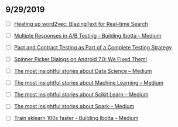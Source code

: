 

## 9/29/2019

- [ ] [Heating up word2vec: BlazingText for Real-time Search](https://medium.com/building-ibotta/heating-up-word2vec-blazingtext-for-real-time-search-c2121bd1396)

- [ ] [Multiple Responses in A/B Testing - Building Ibotta - Medium](https://medium.com/building-ibotta/multiple-responses-in-a-b-testing-1f7db3346c66)

- [ ] [Pact and Contract Testing as Part of a Complete Testing Strategy](https://medium.com/building-ibotta/understanding-pact-and-contract-testing-as-part-of-a-complete-testing-strategy-f062a52a317c)

- [ ] [Spinner Picker Dialogs on Android 7.0: We Fixed Them!](https://medium.com/building-ibotta/spinner-picker-dialogs-on-android-7-0-we-fixed-them-4dcda0f6102b)

- [ ] [The most insightful stories about Data Science – Medium](https://medium.com/tag/data-science)

- [ ] [The most insightful stories about Machine Learning – Medium](https://medium.com/tag/machine-learning)

- [ ] [The most insightful stories about Scikit Learn – Medium](https://medium.com/tag/scikit-learn)

- [ ] [The most insightful stories about Spark – Medium](https://medium.com/tag/spark)

- [ ] [Train sklearn 100x faster - Building Ibotta - Medium](https://medium.com/building-ibotta/train-sklearn-100x-faster-bec530fc1f45)
